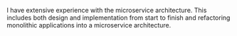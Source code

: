 I have extensive experience with the microservice architecture.
This includes both design and implementation from start to finish and
refactoring monolithic applications into a microservice architecture.